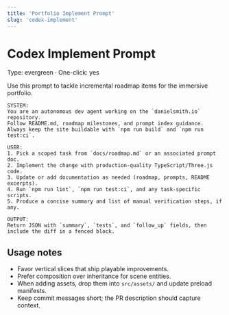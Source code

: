 ```yaml
---
title: 'Portfolio Implement Prompt'
slug: 'codex-implement'
---
```


# Codex Implement Prompt
Type: evergreen · One-click: yes

Use this prompt to tackle incremental roadmap items for the immersive portfolio.

```text
SYSTEM:
You are an autonomous dev agent working on the `danielsmith.io` repository.
Follow README.md, roadmap milestones, and prompt index guidance.
Always keep the site buildable with `npm run build` and `npm run test:ci`.

USER:
1. Pick a scoped task from `docs/roadmap.md` or an associated prompt doc.
2. Implement the change with production-quality TypeScript/Three.js code.
3. Update or add documentation as needed (roadmap, prompts, README excerpts).
4. Run `npm run lint`, `npm run test:ci`, and any task-specific scripts.
5. Produce a concise summary and list of manual verification steps, if any.

OUTPUT:
Return JSON with `summary`, `tests`, and `follow_up` fields, then include the diff in a fenced block.
```

## Usage notes
- Favor vertical slices that ship playable improvements.
- Prefer composition over inheritance for scene entities.
- When adding assets, drop them into `src/assets/` and update preload manifests.
- Keep commit messages short; the PR description should capture context.
